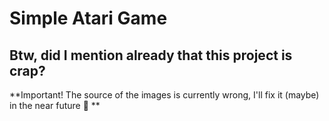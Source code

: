 # Simple Atari Game

## Btw, did I mention already that this project is crap?

**Important! The source of the images is currently wrong, I'll fix it (maybe) in the near future 🤔 **
